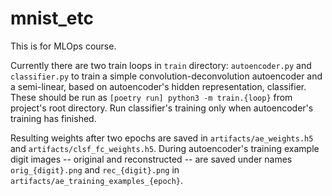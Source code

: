 # mnist_etc
This is for MLOps course.

Currently there are two train loops in `train` directory:
`autoencoder.py` and `classifier.py` to train
a simple convolution-deconvolution autoencoder and
a semi-linear, based on autoencoder's hidden representation, classifier.
These should be run as `[poetry run] python3 -m train.{loop}`
from project's root directory.
Run classifier's training only when autoencoder's training has finished.

Resulting weights after two epochs are saved in `artifacts/ae_weights.h5`
and `artifacts/clsf_fc_weights.h5`.
During autoencoder's training example digit images -- original and reconstructed --
are saved under names `orig_{digit}.png` and `rec_{digit}.png` in
`artifacts/ae_training_examples_{epoch}`.
